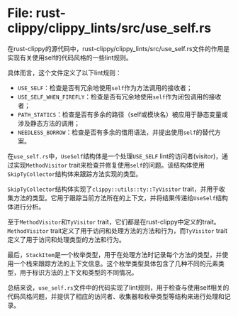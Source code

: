 # File: rust-clippy/clippy_lints/src/use_self.rs

在rust-clippy的源代码中，rust-clippy/clippy_lints/src/use_self.rs文件的作用是实现有关使用self的代码风格的一些lint规则。

具体而言，这个文件定义了以下lint规则：
- `USE_SELF`：检查是否有冗余地使用`self`作为方法调用的接收者；
- `USE_SELF_WHEN_FIREFLY`：检查是否有冗余地使用`self`作为闭包调用的接收者；
- `PATH_STATICS`：检查是否有多余的路径（self或模块名）被应用于静态变量或涉及静态方法的调用；
- `NEEDLESS_BORROW`：检查是否有多余的借用语法，并提出使用`self`的替代方案。

在`use_self.rs`中，`UseSelf`结构体是一个处理`USE_SELF` lint的访问者(visitor)，通过实现`MethodVisitor` trait来检查并修复使用`self`的问题。该结构体使用`SkipTyCollector`结构体来跟踪方法实现的类型。

`SkipTyCollector`结构体实现了`clippy::utils::ty::TyVisitor` trait，并用于收集方法的类型。它用于跟踪当前方法所在的上下文，并将结果传递给`UseSelf`结构体进行分析。

至于`MethodVisitor`和`TyVisitor` trait，它们都是在rust-clippy中定义的trait。`MethodVisitor` trait定义了用于访问和处理方法的方法和行为，而`TyVisitor` trait定义了用于访问和处理类型的方法和行为。

最后，`StackItem`是一个枚举类型，用于在处理方法时记录每个方法的类型，并使用一个栈来跟踪方法的上下文信息。这个枚举类型具体包含了几种不同的元素类型，用于标识方法的上下文和类型的不同情况。

总结来说，`use_self.rs`文件中的代码实现了lint规则，用于检查与使用self相关的代码风格问题，并提供了相应的访问者、收集器和枚举类型等结构来进行处理和记录。

